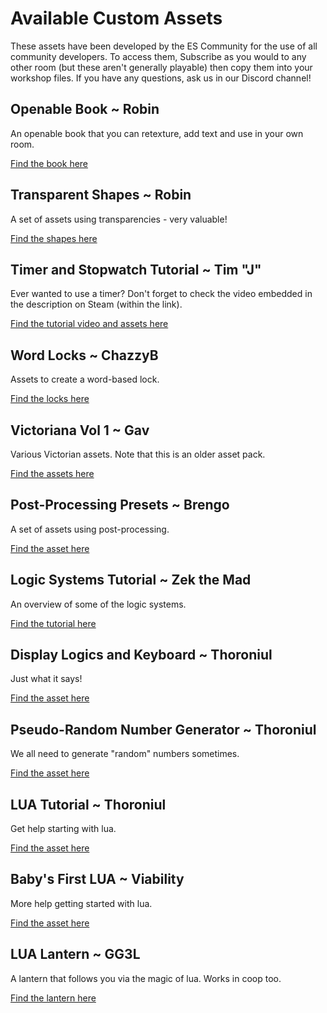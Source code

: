 # Available Custom Assets

These assets have been developed by the ES Community for the use of all community developers. To access them, Subscribe as you would to any other room (but these aren't generally playable) then copy them into your workshop files. If you have any questions, ask us in our Discord channel!

<div className="highlight-div">

## Openable Book ~ Robin

An openable book that you can retexture, add text and use in your own room. 

[Find the book here](http://steamcommunity.com/sharedfiles/filedetails/?id=3015061593)

</div>

<div className="highlight-div">

## Transparent Shapes ~ Robin

A set of assets using transparencies - very valuable! 

[Find the shapes here](http://steamcommunity.com/sharedfiles/filedetails/?id=3012012265)

</div>

<div className="highlight-div">

## Timer and Stopwatch Tutorial ~ Tim "J"

Ever wanted to use a timer? Don't forget to check the video embedded in the description on Steam (within the link). 

[Find the tutorial video and assets here](http://steamcommunity.com/sharedfiles/filedetails/?id=3004043977)

</div>

<div className="highlight-div">

## Word Locks ~ ChazzyB
Assets to create a word-based lock. 

[Find the locks here](http://steamcommunity.com/sharedfiles/filedetails/?id=2916590887)

</div>

<div className="highlight-div">

## Victoriana Vol 1 ~ Gav

Various Victorian assets. Note that this is an older asset pack. 

[Find the assets here](http://steamcommunity.com/sharedfiles/filedetails/?id=2796496495)

</div>

<div className="highlight-div">

## Post-Processing Presets ~ Brengo

A set of assets using post-processing. 

[Find the asset here](https://steamcommunity.com/sharedfiles/filedetails/?id=2978895641)

</div>

<div className="highlight-div">

## Logic Systems Tutorial ~ Zek the Mad

An overview of some of the logic systems. 

[Find the tutorial here](http://steamcommunity.com/sharedfiles/filedetails/?id=2639448061)

</div>

<div className="highlight-div">

## Display Logics and Keyboard ~ Thoroniul

Just what it says! 

[Find the asset here](http://steamcommunity.com/sharedfiles/filedetails/?id=2844437720)

</div>

<div className="highlight-div">

## Pseudo-Random Number Generator ~ Thoroniul

We all need to generate "random" numbers sometimes. 

[Find the asset here](http://steamcommunity.com/sharedfiles/filedetails/?id=2783720868)

</div>

<div className="highlight-div">

## LUA Tutorial ~ Thoroniul

Get help starting with lua. 

[Find the asset here](http://steamcommunity.com/sharedfiles/filedetails/?id=2809817128)

</div>

<div className="highlight-div">

## Baby's First LUA ~ Viability

More help getting started with lua. 

[Find the asset here](http://steamcommunity.com/sharedfiles/filedetails/?id=2810901373)

</div>

<div className="highlight-div">

## LUA Lantern ~ GG3L

A lantern that follows you via the magic of lua. Works in coop too.

[Find the lantern here](https://steamcommunity.com/sharedfiles/filedetails/?id=3044396073&searchtext=lantern)

</div>
